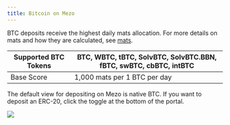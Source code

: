 ```yaml
---
title: Bitcoin on Mezo
---
```


BTC deposits receive the highest daily mats allocation. For more details on mats and how they are calculated, see [mats](../mats/).

| Supported BTC Tokens | BTC, WBTC, tBTC, SolvBTC, SolvBTC.BBN, fBTC, swBTC, cbBTC, intBTC |
| -------------------- | ----------------------------------------------------------------- |
| Base Score           | 1,000 mats per 1 BTC per day                                      |

The default view for depositing on Mezo is native BTC. If you want to deposit an ERC-20, click the toggle at the bottom of the portal.

![](/gitbook/Screen%20Shot%202024-04-08%20at%205.13.35%20PM%20%281%29.png)
